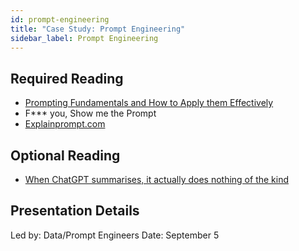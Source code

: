 ```yaml
---
id: prompt-engineering
title: "Case Study: Prompt Engineering"
sidebar_label: Prompt Engineering
---
```


## Required Reading
- [Prompting Fundamentals and How to Apply them Effectively](https://eugeneyan.com/writing/prompting/)
- F*** you, Show me the Prompt
- [Explainprompt.com](https://www.explainprompt.com/)

## Optional Reading
- [When ChatGPT summarises, it actually does nothing of the kind](https://ea.rna.nl/2024/05/27/when-chatgpt-summarises-it-actually-does-nothing-of-the-kind/)

## Presentation Details
Led by: Data/Prompt Engineers
Date: September 5
